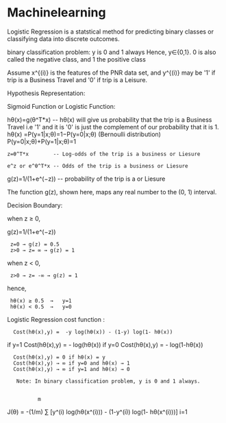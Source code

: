 # Machinelearning

Logistic Regression is a statstical method for predicting binary classes or classifying data into discrete outcomes.

binary classification problem: y is 0 and 1 always 
Hence, y∈{0,1}. 0 is also called the negative class, and 1 the positive class

Assume x^{(i)} is the features of the PNR data set, and y^{(i)} may be '1' if trip is a Business Travel and '0' if trip is a Leisure.

Hypothesis Representation:

Sigmoid Function or Logistic Function:

hθ(x)=g(θ^T*x)   -- hθ(x) will give us probability that the trip is a Business Travel i.e '1' and it is '0' is just the complement of our probability that it is 1. 
          hθ(x) =P(y=1|x;θ)=1−P(y=0|x;θ) (Bernoulli distribution)
          P(y=0|x;θ)+P(y=1|x;θ)=1


    z=θ^T*x        -- Log-odds of the trip is a business or Liesure
    
    e^z or e^θ^T*x -- Odds of the trip is a business or Liesure
    
g(z)=1/(1+e^(−z)) -- probability of the trip is a or Liesure

The function g(z), shown here, maps any real number to the (0, 1) interval.

Decision Boundary:

when z ≥ 0, 

g(z)=1/(1+e^(−z))

     z=0 → g(z) = 0.5
     z>0 → z= ∞ → g(z) = 1 
 
when z < 0,
      
     z>0 → z= -∞ → g(z) = 1

hence,

     hθ(x) ≥ 0.5  →   y=1
     hθ(x) < 0.5  →   y=0


 
     
Logistic Regression cost function :

      Cost(hθ(x),y) =  -y log(hθ(x)) - (1-y) log(1- hθ(x))
      
 if y=1
         Cost(hθ(x),y) = - log(hθ(x))
 if y=0
         Cost(hθ(x),y) = - log(1-hθ(x))  
  

      Cost(hθ(x),y) = 0 if hθ(x) = y
      Cost(hθ(x),y) → ∞ if y=0 and hθ(x) → 1
      Cost(hθ(x),y) → ∞ if y=1 and hθ(x) → 0
      
       Note: In binary classification problem, y is 0 and 1 always.


              m
J(θ) = -(1/m) ∑  [y^(i) log(hθ(x^(i))) - (1-y^(i)) log(1- hθ(x^(i)))]
              i=1
              
 











